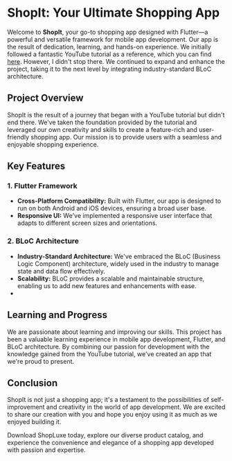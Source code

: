 # ShopIt: Your Ultimate Shopping App

Welcome to **ShopIt**, your go-to shopping app designed with Flutter—a powerful and versatile framework for mobile app development. Our app is the result of dedication, learning, and hands-on experience. We initially followed a fantastic YouTube tutorial as a reference, which you can find [here](https://www.youtube.com/watch?v=Y1roIi0-Sro&list=PLqZPU5mPgGlNxi1QSgRgomW8fvyOWNiYm&index=59). However, I didn't stop there. We continued to expand and enhance the project, taking it to the next level by integrating industry-standard BLoC architecture.

## Project Overview

ShopIt is the result of a journey that began with a YouTube tutorial but didn't end there. We've taken the foundation provided by the tutorial and leveraged our own creativity and skills to create a feature-rich and user-friendly shopping app. Our mission is to provide users with a seamless and enjoyable shopping experience.

## Key Features

### 1. Flutter Framework

- **Cross-Platform Compatibility:** Built with Flutter, our app is designed to run on both Android and iOS devices, ensuring a broad user base.
- **Responsive UI:** We've implemented a responsive user interface that adapts to different screen sizes and orientations.

### 2. BLoC Architecture

- **Industry-Standard Architecture:** We've embraced the BLoC (Business Logic Component) architecture, widely used in the industry to manage state and data flow effectively.
- **Scalability:** BLoC provides a scalable and maintainable structure, enabling us to add new features and enhancements with ease.
- 

## Learning and Progress

We are passionate about learning and improving our skills. This project has been a valuable learning experience in mobile app development, Flutter, and BLoC architecture. By combining our passion for development with the knowledge gained from the YouTube tutorial, we've created an app that we're proud to present.

## Conclusion

ShopIt is not just a shopping app; it's a testament to the possibilities of self-improvement and creativity in the world of app development. We are excited to share our creation with you and hope you enjoy using it as much as we enjoyed building it.

Download ShopLuxe today, explore our diverse product catalog, and experience the convenience and elegance of a shopping app developed with passion and expertise.
